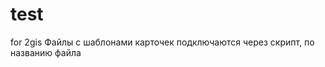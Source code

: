 # test
for 2gis
Файлы с шаблонами карточек подключаются через скрипт, по названию файла
<script language='javascript' src='data\narrow-wide-narrow.js'></script>
